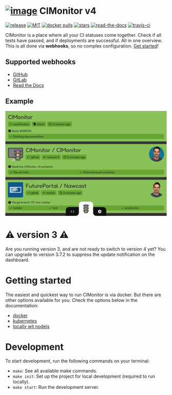 # [![image](https://avatars2.githubusercontent.com/u/18479455?s=60&v=4)](https://cimonitor.readthedocs.io) CIMonitor v4

[![release](https://img.shields.io/github/release/CIMonitor/CIMonitor.svg)](https://github.com/CIMonitor/CIMonitor/releases)
[![MIT](https://img.shields.io/github/license/CIMonitor/CIMonitor.svg)](https://github.com/CIMonitor/CIMonitor/)
[![docker pulls](https://img.shields.io/docker/pulls/cimonitor/server.svg)](https://hub.docker.com/u/cimonitor/)
[![stars](https://img.shields.io/github/stars/CIMonitor/CIMonitor.svg)](https://github.com/CIMonitor/CIMonitor/stargazers)
[![read-the-docs](https://readthedocs.org/projects/cimonitor/badge/?version=latest)](https://cimonitor.readthedocs.io)
[![travis-ci](https://travis-ci.org/CIMonitor/CIMonitor.svg?branch=master)](https://travis-ci.org/CIMonitor/CIMonitor)

CIMonitor is a place where all your CI statuses come together. Check if all tests have passed, and if
deployments are successful. All in one overview. This is all done via **webhooks**, so no complex configuration.
[Get started](https://cimonitor.readthedocs.io/en/latest/getting-started)!

## Supported webhooks

-   [GitHub](https://cimonitor.readthedocs.io/en/latest/webhook/github/)
-   [GitLab](https://cimonitor.readthedocs.io/en/latest/webhook/gitlab/)
-   [Read the Docs](https://cimonitor.readthedocs.io/en/latest/webhook/readthedocs/)

## Example

![Dashboard demonstration](docs/images/dashboard.png)

# :warning: version 3 :warning:

Are you running version 3, and are not ready to switch to version 4 yet? You can upgrade to version 3.7.2 to suppress
the update notification on the dashboard.

# Getting started

The easiest and quickest way to run CIMonitor is via docker. But there are other options available for you. Check the
options below in the documentation:

-   [docker](https://cimonitor.readthedocs.io/en/latest/run/docker/)
-   [kubernetes](https://cimonitor.readthedocs.io/en/latest/run/kubernetes/)
-   [locally wit nodejs](https://cimonitor.readthedocs.io/en/latest/run/locally/)

# Development

To start development, run the following commands on your terminal:

-   `make`: See all available make commands.
-   `make init`: Set up the project for local development (required to run locally).
-   `make start`: Run the development server.
